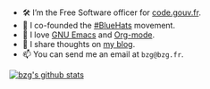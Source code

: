 - 🛠️ I’m the Free Software officer for [code.gouv.fr](https://code.gouv.fr).
- 🧢 I co-founded the [#BlueHats](https://bluehats.global) movement. 
- 🌱 I love [GNU Emacs](https://www.gnu.org/software/emacs/) and [Org-mode](https://orgmode.org).
- 🤔 I share thoughts on [my blog](https://bzg.fr).
- 📫 You can send me an email at `bzg@bzg.fr`.

[![bzg's github stats](https://github-readme-stats.vercel.app/api?username=bzg)](https://github.com/bzg/github-readme-stats)

